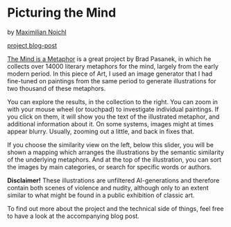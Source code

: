 # Picturing the Mind

by [Maximilian Noichl](https://homepage.univie.ac.at/maximilian.noichl/)

[project blog-post]()

[The Mind is a Metaphor](http://metaphors.iath.virginia.edu/metaphors?) is a great project by Brad Pasanek, in which he collects over 14000 literary metaphors for the mind, largely from the early modern period. In this piece of Art, I used an image generator that I had fine-tuned on paintings from the same period to generate illustrations for two thousand of these metaphors.

You can explore the results, in the collection to the right. You can zoom in with your mouse wheel (or touchpad) to investigate individual paintings. If you click on them, it will show you the text of the illustrated metaphor, and additional information about it. On some systems, images might at times appear blurry. Usually, zooming out a little, and back in fixes that.

If you choose the similarity view on the left, below this slider, you will be shown a mapping which arranges the illustrations by the semantic similarity of the underlying metaphors. And at the top of the illustration, you can sort the images by main categories, or search for specific words or authors.

**Disclaimer!** These illustrations are unfiltered AI-generations and therefore contain both scenes of violence and nudity, although only to an extent similar to what might be found in a public exhibition of classic art. 

To find out more about the project and the technical side of things, feel free to have a look at the accompanying blog post.